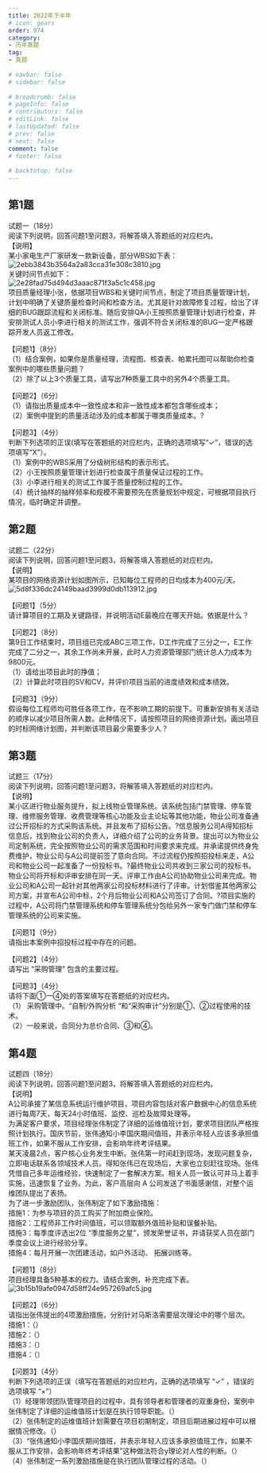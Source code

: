 ```yaml
---  
title: 2022年下半年  
# icon: gears  
order: 974  
category:  
- 历年真题  
tag:  
- 真题  
  
# navbar: false  
# sidebar: false  
  
# breadcrumb: false  
# pageInfo: false  
# contributors: false  
# editLink: false  
# lastUpdated: false  
# prev: false  
# next: false  
comment: false  
# footer: false  
  
# backtotop: false  
---  
```

## 第1题 ##

试题一（18分）  
阅读下列说明，回答问题1至问题3，将解答填入答题纸的对应栏内。  
【说明】  
某小家电生产厂家研发一款新设备，部分WBS如下表：  
![2ebb3843b3564a2a83cca31e308c3810.jpg][]  
关键时间节点如下：  
![2e28fad75d494d3aaac871f3a5c1c458.jpg][]  
项目质量经理小张，依据项目WBS和关键时间节点，制定了项目质量管理计划，计划中明确了关键质量检查时间和检查方法。尤其是针对故障修复过程，给出了详细的BUG跟踪流程和关闭标准。随后安排QA小王按照质量管理计划进行检查，并安排测试人员小李进行相关的测试工作，强调不符合关闭标准的BUG一定严格跟踪开发人员返工修改。  
  
【问题1】（8分）  
（1）结合案例，如果你是质量经理，流程图、核查表、帕累托图可以帮助你检查案例中的哪些质量问题？  
（2）除了以上3个质量工具，请写出7种质量工具中的另外4个质量工具。  
  
【问题2】（6分）  
（1）请指出质量成本中一致性成本和非一致性成本都包含哪些成本；  
（2）案例中提到的质量活动涉及的成本都属于哪类质量成本。?  
  
【问题3】（4分）  
判断下列选项的正误(填写在答题纸的对应栏内，正确的选项填写“✓”，错误的选项填写“X”）。  
（1）案例中的WBS采用了分级树形结构的表示形式。  
（2）小王按照质量管理计划进行检查属于质量保证过程的工作。  
（3）小李进行相关的测试工作属于质量控制过程的工作。  
（4）统计抽样的抽样频率和规模不需要预先在质量规划中规定，可根据项目执行情况，临时确定并调整。  


## 第2题 ##

试题二（22分）  
阅读下列说明，回答问题1至问题3，将解答填入答题纸的对应栏内。  
【说明】  
某项目的网络资源计划如图所示，已知每位工程师的日均成本为400元/天。  
![5d8f336dc24149baad3999d0db113912.jpg][]  
  
【问题1】（5分）  
请计算项目的工期及关键路径，并说明活动E最晚应在哪天开始。依据是什么？  
  
【问题2】（8分）  
第9日工作结束时，项目组已完成ABC三项工作，D工作完成了三分之一，E工作完成了二分之一，其余工作尚未开展，此时人力资源管理部门统计总人力成本为9800元。  
（1）请给出项目此时的挣值；  
（2）计算此时项目的SV和CV，并评价项目当前的进度绩效和成本绩效。  
  
【问题3】（9分）  
假设每位工程师均可胜任各项工作，在不影响工期的前提下。可重新安排有关活动的顺序以减少项目所需人数。此种情况下，请按照项目的网络资源计划。画出项目的时标网络计划图，并判断该项目最少需要多少人？  


## 第3题 ##

试题三（17分）  
阅读下列说明，回答问题1至问题3，将解答填入答题纸的对应栏内。  
【说明】  
某小区进行物业服务提升，拟上线物业管理系统。该系统包括门禁管理、停车管理、维修服务管理、收费管理等核心功能及业主论坛等其他功能，物业公司准备通过公开招标的方式采购该系统。并且发布了招标公告。?信息服务公司A得知招标信息后，找到物业公司的负责人，详细介绍了公司的业务背景。提出可以为物业公司定制系统，完全按照物业公司的需求范围和时间要求来完成。并承诺提供终身免费维护，物业公司与A公司提前签了意向合同。不过流程仍按照招投标来走，A公司和物业公司一起准备了一份投标书。?最终物业公司共收到三家公司的投标书。物业公司将开标和评审安排在同一天。评审工作由A公司协助物业公司来完成。物业公司和A公司一起针对其他两家公司投标材料进行了评审。计划借鉴其他两家公司方案，并宣布A公司中标，2个月后物业公司和A公司签订了合同。?项目实施的过程中，A公司将门禁管理系统和停车管理系统分包给另外一家专门做门禁和停车管理系统的公司来实施。  
  
【问题1】（9分）  
请指出本案例中招投标过程中存在的问题。  
  
【问题2】（4分）  
请写出 “采购管理” 包含的主要过程。  
  
【问题3】（4分）  
请将下面①一④处的答案填写在答题纸的对应栏内。  
（1） 采购管理中。“自制/外购分析 “和“采购审计”分别是①、②过程使用的技术。  
（2）一般来说，合同分为总价合同、③和④。  


## 第4题 ##

试题四（18分）  
阅读下列说明，回答问题1至问题3，将解答填入答题纸的对应栏内。  
【说明】  
A公司承接了某信息系统运行维护项目，项目内容包括对客户数据中心的信息系统进行每周7天，每天24小时值班、监控、巡检及故障处理等。  
为满足客户要求，项目经理张伟制定了详细的运维值班计划，要求项目团队严格按照计划执行。国庆节前，张伟通知小李国庆期间值班，并表示年轻人应该多承担值班工作，如果不服从工作安排，会影响年终考评结果。  
某天凌晨2点，客户核心业务发生中断。张伟第一时间赶到现场，发现问题复杂，立即电话联系各领域技术人员。得知张伟已在现场后，大家也立刻赶往现场。张伟凭借自己多年运维经验，快速制定了一套解决方案。相关人员一致认可并马上着手实施，迅速恢复了业务。为此，客户高层向 A 公司发送了书面感谢信，对整个运维团队提出了表扬。  
为了进一步激励团队，张伟制定了如下激励措施：  
措施1：为参与项目的员工购买了附加商业保险。  
措施2：工程师非工作时间值班，可以领取额外值班补贴和误餐补贴。  
措施3：每季度评选出2位 “季度服务之星”，颁发荣誉证书，并请获奖人员在部门季度会议上进行经验分享。  
措施4：每月开展一次团建活动，如户外活动、 拓展训练等。  
  
【问题1】（8分）  
项目经理具备5种基本的权力。请结合案例，补充完成下表。  
![3b15b19afe0947d58ff24e957269afc5.jpg][]  
  
【问题2】（6分）  
请指出张伟提出的4项激励措施，分别针对马斯洛需要层次理论中的哪个层次。  
措施1：（）  
措施2：（）  
措施3：（）  
措施4：（）  
  
【问题3】（4分）  
判断下列选项的正误（填写在答题纸的对应栏内，正确的选项填写 “✓” ，错误的选项填写 “×”）  
（1）经理带领团队管理项目的过程中，具有领导者和管理者的双重身份，案例中张伟制定了详细的运维值班计划是在执行领导职能。（）  
（2）张伟制定的运维值班计划需要在项目初期制定，项目后期进展过程中可以根据情况修改。（）  
（3）“张伟通知小李国庆期间值班，并表示年轻人应该多承担值班工作，如果不服从工作安排，会影响年终考评结果”这种做法符合y理论对人性的判断。（）  
（4）张伟制定一系列激励措施是在执行团队管理过程的活动。（）  



[2ebb3843b3564a2a83cca31e308c3810.jpg]: https://www.xkxxkx.cn/file/exam/software/系统集成项目管理工程师/案例/第1题/2ebb3843b3564a2a83cca31e308c3810.jpg
[2e28fad75d494d3aaac871f3a5c1c458.jpg]: https://www.xkxxkx.cn/file/exam/software/系统集成项目管理工程师/案例/第1题/2e28fad75d494d3aaac871f3a5c1c458.jpg
[5d8f336dc24149baad3999d0db113912.jpg]: https://www.xkxxkx.cn/file/exam/software/系统集成项目管理工程师/案例/第2题/5d8f336dc24149baad3999d0db113912.jpg
[3b15b19afe0947d58ff24e957269afc5.jpg]: https://www.xkxxkx.cn/file/exam/software/系统集成项目管理工程师/案例/第4题/3b15b19afe0947d58ff24e957269afc5.jpg
